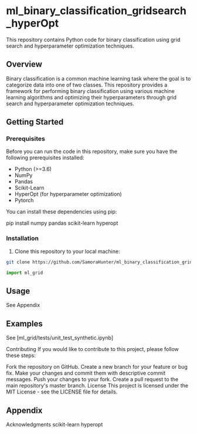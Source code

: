 # ml_binary_classification_gridsearch_hyperOpt

This repository contains Python code for binary classification using grid search and hyperparameter optimization techniques.

## Overview

Binary classification is a common machine learning task where the goal is to categorize data into one of two classes. This repository provides a framework for performing binary classification using various machine learning algorithms and optimizing their hyperparameters through grid search and hyperparameter optimization techniques.

## Getting Started

### Prerequisites

Before you can run the code in this repository, make sure you have the following prerequisites installed:

- Python (>=3.6)
- NumPy
- Pandas
- Scikit-Learn
- HyperOpt (for hyperparameter optimization)
- Pytorch

You can install these dependencies using pip:

pip install numpy pandas scikit-learn hyperopt

### Installation

1. Clone this repository to your local machine:

```bash
git clone https://github.com/SamoraHunter/ml_binary_classification_gridsearch_hyperOpt.git

```

```python
import ml_grid

```

## Usage

See Appendix

## Examples


See [ml_grid/tests/unit_test_synthetic.ipynb]



Contributing
If you would like to contribute to this project, please follow these steps:

Fork the repository on GitHub.
Create a new branch for your feature or bug fix.
Make your changes and commit them with descriptive commit messages.
Push your changes to your fork.
Create a pull request to the main repository's master branch.
License
This project is licensed under the MIT License - see the LICENSE file for details.


## Appendix



Acknowledgments
scikit-learn
hyperopt
